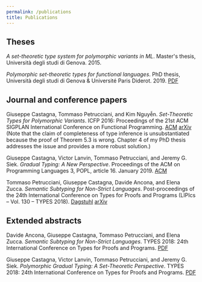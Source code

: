 ```yaml
---
permalink: /publications
title: Publications
---
```


## Theses

*A set-theoretic type system for polymorphic variants in ML*.
Master's thesis, Università degli studi di Genova. 2015.

*Polymorphic set-theoretic types for functional languages*.
PhD thesis, Università degli studi di Genova & Université Paris Diderot. 2019.
[PDF](/assets/files/phd-thesis.pdf)

## Journal and conference papers

Giuseppe Castagna, Tommaso Petrucciani, and Kim Nguyễn.
*Set-Theoretic Types for Polymorphic Variants*.
ICFP 2016: Proceedings of the 21st ACM SIGPLAN International Conference on Functional Programming.
[ACM](http://doi.acm.org/10.1145/2951913.2951928)
[arXiv](https://arxiv.org/abs/1606.01106)
(Note that the claim of completeness of type inference is unsubstantiated
because the proof of Theorem 5.3 is wrong.
Chapter 4 of my PhD thesis addresses the issue and provides a more robust solution.)

Giuseppe Castagna, Victor Lanvin, Tommaso Petrucciani, and Jeremy G. Siek.
*Gradual Typing: A New Perspective*.
Proceedings of the ACM on Programming Languages 3, POPL, article 16.
January 2019.
[ACM](https://dl.acm.org/citation.cfm?id=3290329)

Tommaso Petrucciani, Giuseppe Castagna, Davide Ancona, and Elena Zucca.
*Semantic Subtyping for Non-Strict Languages*.
Post-proceedings of the 24th International Conference on Types for Proofs and Programs
(LIPIcs – Vol. 130 – TYPES 2018).
[Dagstuhl](http://drops.dagstuhl.de/opus/frontdoor.php?source_opus=11408)
[arXiv](https://arxiv.org/abs/1810.05555)

## Extended abstracts

Davide Ancona, Giuseppe Castagna, Tommaso Petrucciani, and Elena Zucca.
*Semantic Subtyping for Non-Strict Languages*.
TYPES 2018: 24th International Conference on Types for Proofs and Programs.
[PDF](/assets/files/types2018-abstract-nonstrict.pdf)

Giuseppe Castagna, Victor Lanvin, Tommaso Petrucciani, and Jeremy G. Siek.
*Polymorphic Gradual Typing: A Set-Theoretic Perspective*.
TYPES 2018: 24th International Conference on Types for Proofs and Programs.
[PDF](/assets/files/types2018-abstract-gradual.pdf)
